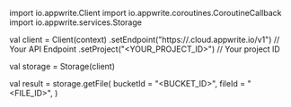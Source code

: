 import io.appwrite.Client
import io.appwrite.coroutines.CoroutineCallback
import io.appwrite.services.Storage

val client = Client(context)
    .setEndpoint("https://<REGION>.cloud.appwrite.io/v1") // Your API Endpoint
    .setProject("<YOUR_PROJECT_ID>") // Your project ID

val storage = Storage(client)

val result = storage.getFile(
    bucketId = "<BUCKET_ID>", 
    fileId = "<FILE_ID>", 
)